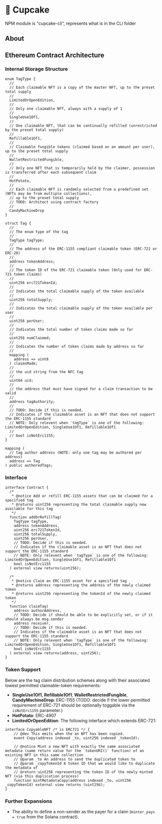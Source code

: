 # 🧁 Cupcake

NPM module is "cupcake-cli", represents what is in the CLI folder

## About

## Ethereum Contract Architecture

### Internal Storage Structure

```
enum TagType {
  //
  // Each claimable NFT is a copy of the master NFT, up to the preset total supply
  //
  LimitedOrOpenEdition,
  //
  // Only one claimable NFT, always with a supply of 1
  //
  SingleUse1Of1,
  //
  // One claimable NFT, that can be continually refilled (unrestricted by the preset total supply)
  //
  Refillable1Of1,
  //
  // Claimable fungible tokens (claimed based on an amount per user), up to the preset total supply
  //
  WalletRestrictedFungible,
  //
  // Only one NFT that is temporarily held by the claimer, possession is transferred after each subsequent claim
  //
  HotPotato,
  //
  // Each claimable NFT is randomly selected from a predefined set (NFTs may be from multiple collections),
  // up to the preset total supply
  // TODO: Architect using contract factory
  //
  CandyMachineDrop
}

struct Tag {
  //
  // The enum type of the tag
  //
  TagType tagType;
  //
  // The address of the ERC-1155 compliant claimable token (ERC-721 or ERC-20)
  //
  address tokenAddress;
  //
  // The token ID of the ERC-721 claimable token (Only used for ERC-721 token claims)
  //
  uint256 erc721TokenId;
  //
  // Indicates the total claimable supply of the token available
  //
  uint256 totalSupply;
  //
  // Indicates the total claimable supply of the token available per user
  //
  uint256 perUser;
  //
  // Indicates the total number of token claims made so far
  //
  uint256 numClaimed;
  //
  // Indicates the number of token claims made by address so far
  //
  mapping (
    address => uint8
  ) claimsMade;
  //
  // the uid string from the NFC tag
  //
  uint64 uid;
  //
  // the address that must have signed for a claim transaction to be valid
  //
  address tagAuthority;
  //
  // TODO: Decide if this is needed.
  // Indicates if the claimable asset is an NFT that does not support the ERC-1155 standard
  // NOTE: Only relevent when `tagType` is one of the following: LimitedOrOpenEdition, SingleUse1Of1, Refillable1Of1
  //
  // bool isNotErc1155;
}

mapping (
  // tag author address (NOTE: only one tag may be authored per address)
  address => Tag
) public authoredTags;
```

### Interface

```
interface Contract {
  /*
   * @notice Add or refill ERC-1155 assets that can be claimed for a specified tag
   * @returns uint256 representing the total claimable supply now available for this tag
   */
  function addOrRefillTag(
    TagType tagType,
    address tokenAddress,
    uint256 erc721TokenId,
    uint256 totalSupply,
    uint256 perUser,
    // TODO: Decide if this is needed.
    // Indicates if the claimable asset is an NFT that does not support the ERC-1155 standard
    // NOTE: Only relevent when `tagType` is one of the following: LimitedOrOpenEdition, SingleUse1Of1, Refillable1Of1
    bool isNotErc1155
  ) external view returns(uint256);

  /*
   * @notice Claim an ERC-1155 asset for a specified tag
   * @returns address representing the address of the newly claimed token
   * @returns uint256 representing the tokenId of the newly claimed token
   */
  function claimTag(
    address authorAddress,
    // TODO: Decide if should be able to be explicitly set, or if it should always be msg.sender
    address receiver,
    // TODO: Decide if this is needed.
    // Indicates if the claimable asset is an NFT that does not support the ERC-1155 standard
    // NOTE: Only relevent when `tagType` is one of the following: LimitedOrOpenEdition, SingleUse1Of1, Refillable1Of1
    bool isNotErc1155
  ) external view returns(address, uint256);
}
```

### Token Support

Below are the tag claim distribution schemes along with their associated lowest permitted claimable-token requirements:

- **SingleUse1Of1**, **Refillable1Of1**, **WalletRestrictedFungible**, **CandyMachineDrop**: ERC-1155 (TODO: decide if the lower permitted requirement of ERC-721 should be optionally toggable via the `isNotErc1155` parameter.)
- **HotPotato**: ERC-4907
- **LimitedOrOpenEdition**: The following interface which extends ERC-721:

```
interface CopyableNFT /* is ERC721 */ {
    // @dev This emits when the an NFT has been copied.
    event Copy(address indexed _to, uint256 indexed _tokenId);

    // @notice Mint a new NFT with exactly the same associated metadata (same return value for the `tokenURI()` function) of an existing NFT in this same collection
    // @param _to An address to send the duplicated token to
    // @param _copyTokenId A token ID that we would like to duplicate the metadata of
    // @return uint256 representing the token ID of the newly minted NFT (via this duplication process)
    function mintMetadataCopy(address indexed _to, uint256 _copyTokenId) external view returns (uint256);
}
```

### Further Expansions

- The ability to define a non-sender as the payer for a claim (`minter_pays = true` from the Solana contract).
